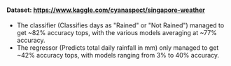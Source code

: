#### Dataset: https://www.kaggle.com/cyanaspect/singapore-weather

- The classifier (Classifies days as "Rained" or "Not Rained") managed to get ~82% accuracy tops, with the various models averaging at ~77% accuracy.
- The regressor (Predicts total daily rainfall in mm) only managed to get ~42% accuracy tops, with models ranging from 3% to 40% accuracy.
